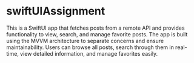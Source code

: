 # swiftUIAssignment
This is a SwiftUI app that fetches posts from a remote API and provides functionality to view, search, and manage favorite posts. The app is built using the MVVM architecture to separate concerns and ensure maintainability. Users can browse all posts, search through them in real-time, view detailed information, and manage favorites easily.
